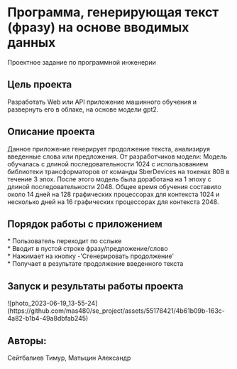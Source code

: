 # Программа, генерирующая текст (фразу) на основе вводимых данных
<p>
Проектное задание по программной инженерии
<p>
<h2>Цель проекта</h2>
<p>Разработать Web или API приложение машинного обучения и развернуть его в облаке, на основе модели gpt2.</p>
<h2>Описание проекта</h2>
<p>
Данное приложение генерирует продолжение текста, анализируя введенные слова или предложения.
От разработчиков модели:
Модель обучалась с длиной последовательности 1024 с использованием библиотеки трансформаторов от команды SberDevices на токенах 80B в течение 3 эпох. После этого модель была доработана на 1 эпоху с длиной последовательности 2048.
Общее время обучения составило около 14 дней на 128 графических процессорах для контекста 1024 и несколько дней на 16 графических процессорах для контекста 2048.
</p>
<h2> Порядок работы с приложением</h2>
<p>
* Пользователь переходит по сслыке <br>
* Вводит в пустой строке фразу/предложение/слово <br>
* Нажимает на кнопку -'Сгенерировать продолжение'<br>
* Получает в результате продолжение введенного текста

<h2> Запуск и результаты работы проекта</h2>
![photo_2023-06-19_13-55-24](https://github.com/mas480/se_project/assets/55178421/4b61b09b-163c-4a82-b1b4-49a8dbfab245)
<h2>Авторы:</h2>
<p>Сейтбалиев Тимур, Матыцин Александр</p>
